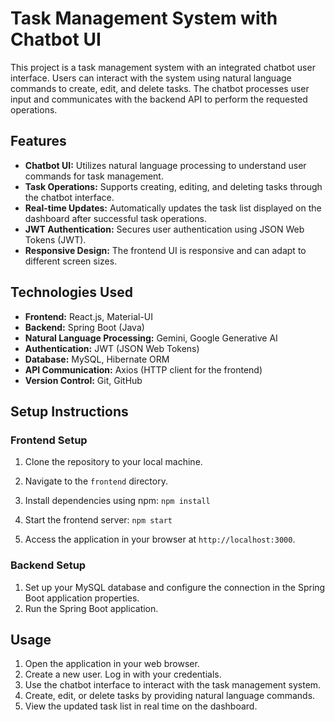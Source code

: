# Task Management System with Chatbot UI

This project is a task management system with an integrated chatbot user interface. Users can interact with the system using natural language commands to create, edit, and delete tasks. The chatbot processes user input and communicates with the backend API to perform the requested operations.

## Features

- **Chatbot UI:** Utilizes natural language processing to understand user commands for task management.
- **Task Operations:** Supports creating, editing, and deleting tasks through the chatbot interface.
- **Real-time Updates:** Automatically updates the task list displayed on the dashboard after successful task operations.
- **JWT Authentication:** Secures user authentication using JSON Web Tokens (JWT).
- **Responsive Design:** The frontend UI is responsive and can adapt to different screen sizes.

## Technologies Used

- **Frontend:** React.js, Material-UI
- **Backend:** Spring Boot (Java)
- **Natural Language Processing:** Gemini, Google Generative AI
- **Authentication:** JWT (JSON Web Tokens)
- **Database:** MySQL, Hibernate ORM
- **API Communication:** Axios (HTTP client for the frontend)
- **Version Control:** Git, GitHub

## Setup Instructions

### Frontend Setup

1. Clone the repository to your local machine.
2. Navigate to the `frontend` directory.
3. Install dependencies using npm: `npm install`
4. Start the frontend server: `npm start`

5. Access the application in your browser at `http://localhost:3000`.

### Backend Setup

1. Set up your MySQL database and configure the connection in the Spring Boot application properties.
2. Run the Spring Boot application.

## Usage

1. Open the application in your web browser.
2. Create a new user. Log in with your credentials.
3. Use the chatbot interface to interact with the task management system.
4. Create, edit, or delete tasks by providing natural language commands.
5. View the updated task list in real time on the dashboard.



